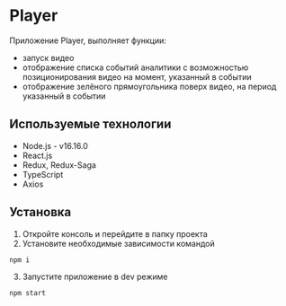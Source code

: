 # Player

Приложение Player, выполняет функции:
- запуск видео
- отображение списка событий аналитики с возможностью позиционирования видео на момент, указанный в событии
- отображение зелёного прямоугольника поверх видео, на период указанный в событии

## Используемые технологии

- Node.js - v16.16.0
- React.js
- Redux, Redux-Saga
- TypeScript
- Axios

## Установка

1. Откройте консоль и перейдите в папку проекта
2. Установите необходимые зависимости командой
```bash
npm i
```
3. Запустите приложение в dev режиме
```bash
npm start
```
